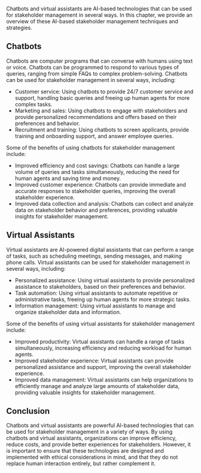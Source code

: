 
Chatbots and virtual assistants are AI-based technologies that can be used for stakeholder management in several ways. In this chapter, we provide an overview of these AI-based stakeholder management techniques and strategies.

Chatbots
--------

Chatbots are computer programs that can converse with humans using text or voice. Chatbots can be programmed to respond to various types of queries, ranging from simple FAQs to complex problem-solving. Chatbots can be used for stakeholder management in several ways, including:

* Customer service: Using chatbots to provide 24/7 customer service and support, handling basic queries and freeing up human agents for more complex tasks.
* Marketing and sales: Using chatbots to engage with stakeholders and provide personalized recommendations and offers based on their preferences and behavior.
* Recruitment and training: Using chatbots to screen applicants, provide training and onboarding support, and answer employee queries.

Some of the benefits of using chatbots for stakeholder management include:

* Improved efficiency and cost savings: Chatbots can handle a large volume of queries and tasks simultaneously, reducing the need for human agents and saving time and money.
* Improved customer experience: Chatbots can provide immediate and accurate responses to stakeholder queries, improving the overall stakeholder experience.
* Improved data collection and analysis: Chatbots can collect and analyze data on stakeholder behavior and preferences, providing valuable insights for stakeholder management.

Virtual Assistants
------------------

Virtual assistants are AI-powered digital assistants that can perform a range of tasks, such as scheduling meetings, sending messages, and making phone calls. Virtual assistants can be used for stakeholder management in several ways, including:

* Personalized assistance: Using virtual assistants to provide personalized assistance to stakeholders, based on their preferences and behavior.
* Task automation: Using virtual assistants to automate repetitive or administrative tasks, freeing up human agents for more strategic tasks.
* Information management: Using virtual assistants to manage and organize stakeholder data and information.

Some of the benefits of using virtual assistants for stakeholder management include:

* Improved productivity: Virtual assistants can handle a range of tasks simultaneously, increasing efficiency and reducing workload for human agents.
* Improved stakeholder experience: Virtual assistants can provide personalized assistance and support, improving the overall stakeholder experience.
* Improved data management: Virtual assistants can help organizations to efficiently manage and analyze large amounts of stakeholder data, providing valuable insights for stakeholder management.

Conclusion
----------

Chatbots and virtual assistants are powerful AI-based technologies that can be used for stakeholder management in a variety of ways. By using chatbots and virtual assistants, organizations can improve efficiency, reduce costs, and provide better experiences for stakeholders. However, it is important to ensure that these technologies are designed and implemented with ethical considerations in mind, and that they do not replace human interaction entirely, but rather complement it.
